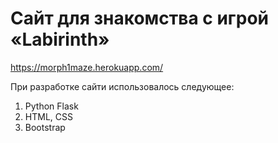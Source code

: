 # Сайт для знакомства с игрой «Labirinth»

https://morph1maze.herokuapp.com/

При разработке сайти использовалось следующее:
1. Python Flask
2. HTML, CSS
3. Bootstrap
